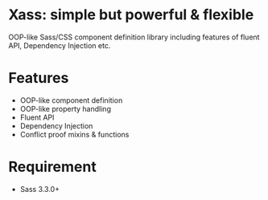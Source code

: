 Xass: simple but powerful & flexible
====================================

OOP-like Sass/CSS component definition library including features of fluent API, Dependency Injection etc.

Features
========

  * OOP-like component definition
  * OOP-like property handling
  * Fluent API
  * Dependency Injection
  * Conflict proof mixins & functions

Requirement
===========

  * Sass 3.3.0+

